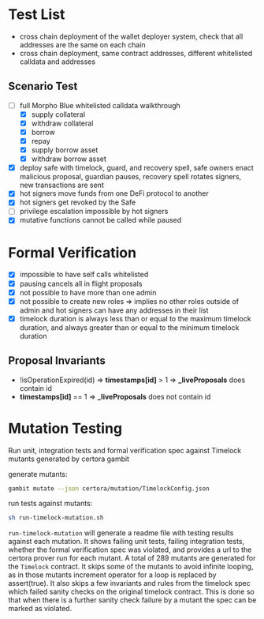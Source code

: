 # Test List

- cross chain deployment of the wallet deployer system, check that all addresses are the same on each chain
- cross chain deployment, same contract addresses, different whitelisted calldata and addresses

## Scenario Test

- [ ] full Morpho Blue whitelisted calldata walkthrough
    - [x] supply collateral
    - [x] withdraw collateral
    - [x] borrow
    - [x] repay
    - [x] supply borrow asset
    - [x] withdraw borrow asset
- [x] deploy safe with timelock, guard, and recovery spell, safe owners enact malicious proposal, guardian pauses, recovery spell rotates signers, new transactions are sent
- [x] hot signers move funds from one DeFi protocol to another
- [x] hot signers get revoked by the Safe
- [ ] privilege escalation impossible by hot signers
- [x] mutative functions cannot be called while paused

# Formal Verification

- [x] impossible to have self calls whitelisted
- [x] pausing cancels all in flight proposals
- [x] not possible to have more than one admin
- [x] not possible to create new roles => implies no other roles outside of admin and hot signers can have any addresses in their list
- [x] timelock duration is always less than or equal to the maximum timelock duration, and always greater than or equal to the minimum timelock duration

## Proposal Invariants

- !isOperationExpired(id) => **timestamps[id]** > 1 => **_liveProposals** does contain id
- **timestamps[id]** == 1 => **_liveProposals** does not contain id


# Mutation Testing

Run unit, integration tests and formal verification spec against Timelock mutants generated by certora gambit

generate mutants:
```bash
gambit mutate --json certora/mutation/TimelockConfig.json
```

run tests against mutants:
```bash
sh run-timelock-mutation.sh
```

`run-timelock-mutation` will generate a readme file with testing results against each mutation. It shows failing unit tests, failing integration tests, whether the formal verification spec was violated, and provides a url to the certora prover run for each mutant. A total of 289 mutants are generated for the `Timelock` contract. It skips some of the mutants to avoid infinite looping, as in those mutants increment operator for a loop is replaced by assert(true). It also skips a few invariants and rules from the timelock spec which failed sanity checks on the original timelock contract. This is done so that when there is a further sanity check failure by a mutant the spec can be marked as violated.

